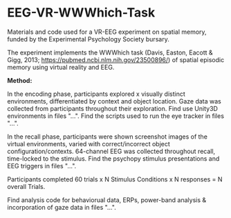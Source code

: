 # EEG-VR-WWWhich-Task
Materials and code used for a VR-EEG experiment on spatial memory, funded by the Experimental Psychology Society bursary.

The experiment implements the WWWhich task (Davis, Easton, Eacott & Gigg, 2013; https://pubmed.ncbi.nlm.nih.gov/23500896/) of spatial episodic memory using virtual reality and EEG.

**Method:**

In the encoding phase, participants explored x visually distinct environments, differentiated by context and object location. Gaze data was collected from participants throughout their exploration. Find use Unity3D environments in files "...". Find the scripts used to run the eye tracker in files "...".

In the recall phase, participants were shown screenshot images of the virtual environments, varied with correct/incorrect object configuration/contexts. 64-channel EEG was collected throughout recall, time-locked to the stimulus. Find the psychopy stimulus presentations and EEG triggers in files "...".

Participants completed 60 trials x N Stimulus Conditions x N responses = N overall Trials.

Find analysis code for behaviorual data, ERPs, power-band analysis & incorporation of gaze data in files "...".



